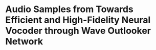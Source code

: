 # Audio Samples from Towards Efficient and High-Fidelity Neural Vocoder through Wave Outlooker Network